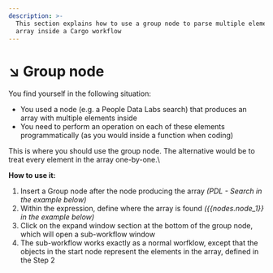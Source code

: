 ```yaml
---
description: >-
  This section explains how to use a group node to parse multiple elements in an
  array inside a Cargo workflow
---
```


# ↘ Group node

You find yourself in the following situation:

* You used a node (e.g. a People Data Labs search) that produces an array with multiple elements inside
* You need to perform an operation on each of these elements programmatically (as you would inside a function when coding)

This is where you should use the group node. The alternative would be to treat every element in the array one-by-one.\


**How to use it:**

1. Insert a Group node after the node producing the array _(PDL - Search in the example below)_
2. Within the expression, define where the array is found _(\{{nodes.node\_1\}} in the example below)_
3. Click on the expand window section at the bottom of the group node, which will open a sub-workflow window
4. The sub-workflow works exactly as a normal worfklow, except that the objects in the start node represent the elements in the array, defined in the Step 2

<figure><img src="../../.gitbook/assets/Group workflows.gif" alt=""><figcaption></figcaption></figure>

